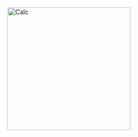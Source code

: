 <img width="278" alt="Calc" src="https://user-images.githubusercontent.com/102591429/189735507-59634803-f0e3-41be-9f6f-b7042157cf29.png">
